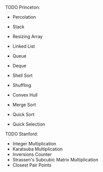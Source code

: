 TODO Princeton:
- Percolation

- Stack
- Resizing Array
- Linked List
- Queue
- Deque

- Shell Sort
- Shuffling
- Convex Hull

- Merge Sort
- Quick Sort
- Quick Selection



TODO Stanford:
- Integer Multiplication
- Karatsuba Multiplication
- Inversions Counter
- Strassen's Subcubic Matrix Multiplication
- Closest Pair Points
